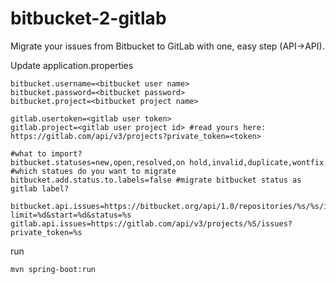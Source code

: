 bitbucket-2-gitlab
===============

Migrate your issues from Bitbucket to GitLab with one, easy step (API->API).

Update application.properties
```properties
bitbucket.username=<bitbucket user name>
bitbucket.password=<bitbucket password>
bitbucket.project=<bitbucket project name>

gitlab.usertoken=<gitlab user token>
gitlab.project=<gitlab user project id> #read yours here: https://gitlab.com/api/v3/projects?private_token=<token>

#what to import?
bitbucket.statuses=new,open,resolved,on hold,invalid,duplicate,wontfix #which statues do you want to migrate
bitbucket.add.status.to.labels=false #migrate bitbucket status as gitlab label?

bitbucket.api.issues=https://bitbucket.org/api/1.0/repositories/%s/%s/issues/?limit=%d&start=%d&status=%s
gitlab.api.issues=https://gitlab.com/api/v3/projects/%S/issues?private_token=%s
```
run
```
mvn spring-boot:run
```